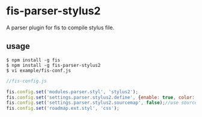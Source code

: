 # fis-parser-stylus2

A parser plugin for fis to compile stylus file.

## usage

    $ npm install -g fis
    $ npm install -g fis-parser-stylus2
    $ vi example/fis-conf.js

```javascript
//fis-config.js

fis.config.set('modules.parser.styl', 'stylus2');
fis.config.set('settings.parser.stylus2.define', {enable: true, color: '#000'});//you can add your settings
fis.config.set('settings.parser.stylus2.sourcemap', false);//use sourcemap or not, there are some bugs in stylus modules when it opened
fis.config.set('roadmap.ext.styl', 'css');


```

